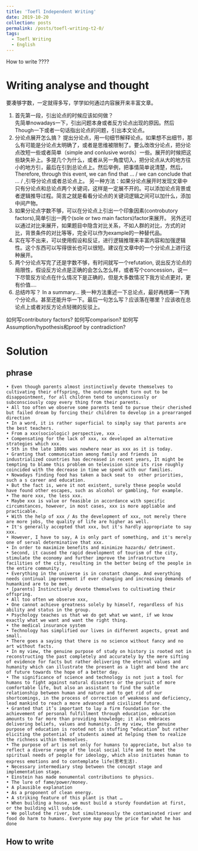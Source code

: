 ```yaml
---
title: 'Toefl Independent Writing'
date: 2019-10-20
collection: posts
permalink: /posts/toefl-writing-t2-0/
tags:
  - Toefl Writing
  - English
---
```


How to write ???? 

Writing analyse and thought
======
要凑够字数，一定就得多写，学学如何通过内容展开来丰富文章。
1. 首先第一段，引出论点的时候应该如何做？<br>
  先简单nowadays一下，引出问题本身或者反方论点出现的原因。然后Though一下或者一句话指出论点的问题，引出本文论点。
2. 分论点展开怎么搞？
  提出分论点，用一句细节解释论点。如果想不出细节，那么有可能是分论点太明确了，或者是思维被限制了。要么改改分论点，把分论点改短一些或者简单（simple and conlusive words）一些。展开的时候把这些缺失补上。多提几个为什么，或者从另一角度切入，把分论点从大的地方往小的地方引，最后在引到总论点上。然后举例，把事情简单说清楚，然后，Therefore, through this event, we can find that ... / we can conclude that ... / ,引导分论点或者总论点上。
  另一种方法：如果分论点展开时发现文章中只有分论点和总论点两个关键词，这样是一定展不开的。可以添加论点背景或者逻辑推导过程。简言之就是看看分论点的关键词逻辑之间可以加什么，添加中间产物。
3. 如果分论点字数不够，可以在分论点上引出一个印象因素(controbutory factors),简单引出一两个(sole or two main factors)factor来展开。 另外还可以通过对比来展开，如果题目中隐含对比关系，不如人群的对比，方式的对比，背景条件的对比等等，完全可以作为example的一种替代品。
4. 实在写不出来，可以使用假设和反证，进行逻辑推理来丰富内容和加强逻辑性。这个东西可以写得很长也可以很短。建议在文章中的一个分论点上进行这种展开。
5. 两个分论点写完了还是字数不够，有时间就写一个refutation, 说出反方论点的局限性，假设反方论点是正确的会怎么怎么样，或者写个concession，说一下尽管反方论点在什么情况下是正确的，但是大多数情况下我方论点更对，更有价值....
6. 总结咋写？
    In a summary... 换一种方法重述一下总论点，最好再统筹一下两个分论点。甚至还能升华一下。最后一句怎么写？应该落在哪里？应该收在总论点上或者对反方论点轻微的反驳上。

如何写contributory factors? 如何写comparison? 如何写Assumption/hypothesis和proof by contradiction? 


Solution
======

## phrase
	• Even though parents almost instinctively devote themselves to cultivating their offspring, the outcome might turn out to be disappointment, for all children tend to unconsciously or subconsciously copy every thing from their parents. 
	• All too often we observe some parents tend to pursue their cherished but failed dream by forcing their children to develop in a prearranged direction
	• In a word, it is rather superficial to simply say that parents are the best teachers. 
	• From a xxx(sociologic) perspective, xxx .
	• Compensating for the lack of xxx, xx developed an alternative strategies which xxx. 
	• Sth in the late 1800s was nowhere near as xxx as it is today.
	• Granting that communication among family and friends in industrialized countries has decreased in recent years, It might be tempting to blame this problem on television since its rise roughly coincided with the decrease in time we spend with our families.
	• Nowadays finding food has taken a back seat to  other priorities, such a s career and education.
	• But the fact is, were it not existent, surely these people would have found other escapes, such as alcohol or gambling, for example.
	• The more xxx, the less xxx.
	• Maybe xxx is value or feasible in accordance with specific circumstances, however, in most cases, xxx is more appliable and practicable.
	• With the help of xxx / As the development of xxx, not merely there are more jobs, the quality of life are higher as well.
	• It's generally accepted that xxx, but it's hardly appropriate to say xxx.
	• However, I have to say, A is only part of something, and it's merely one of serval determinative that xxx. 
	• In order to maximize benefits and minimize hazards/ detriment.
	• Second, it caused the rapid development of tourism of the city, stimulate the economy and further improve the infrastructure facilities of the city, resulting in the better being of the people in the entire community.
	• Everything in the universe is in constant change. And everything needs continual improvement if ever changing and increasing demands of humankind are to be met.
	• [parents] Instinctively devote themselves to cultivating their offspring.
	• All too often we observe xxx, 
	• One cannot achieve greatness solely by himself, regardless of his ability and status in the group.
	• Psychology teaches us that we do get what we want, if we know exactly what we want and want the right thing.
	• the medical insurance system
	• Technology has simplified our lives in different aspects, great and small.
	• There goes a saying that there is no science without fancy and no art without facts.
	• In my view, the genuine purpose of study on history is rooted not in reconstructing the past completely and accurately by the mere sifting of evidence for facts but rather delivering the eternal values and humanity which can illustrate the present as a light and bend the arc of future towards the hope of a better day.
	• The significance of science and technology is not just a tool for humans to fight against natural disasters or the pursuit of more comfortable life, but also an assistant to find the subtle relationship between human and nature and to get rid of our shortcomings, in the process of correction of weakness and deficiency, lead mankind to reach a more advanced and civilized future.
	• Granted that it’s important to lay a firm foundation for the achievement of personal fulfillment through education, education amounts to far more than providing knowledge; it also embraces delivering beliefs, values and humanity. In my view, the genuine purpose of education is rooted not in stuffing “education” but rather eliciting the potential of students aimed at helping them to realize the richness within themselves.
	• The purpose of art is not only for humans to appreciate, but also to reflect a diverse range of the local social life and to meet the spiritual needs of people for ideology, which also initiates human to express emotions and to contemplate life(思考生活).
	• Necessary intermediary step between the concept stage and implementation stage.
	• Einstein has made monumental contributions to physics.
	• The lure of fame/power/money.
	• A plausible explanation 
	• As a proponent of clean energy.
	• A striking feature of this plant is that … 
	• When building a house, we must build a sturdy foundation at first, or the building will subside.
	• We polluted the river, but simultaneously the contaminated river and food do harm to humans. Everyone may pay the price for what he has done

## How to write
